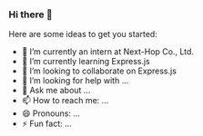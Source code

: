 ### Hi there 👋

Here are some ideas to get you started:

- 🔭 I’m currently an intern at Next-Hop Co., Ltd.
- 🌱 I’m currently learning Express.js
- 👯 I’m looking to collaborate on Express.js
- 🤔 I’m looking for help with ...
- 💬 Ask me about ...
- 📫 How to reach me: ...
- 😄 Pronouns: ...
- ⚡ Fun fact: ...
